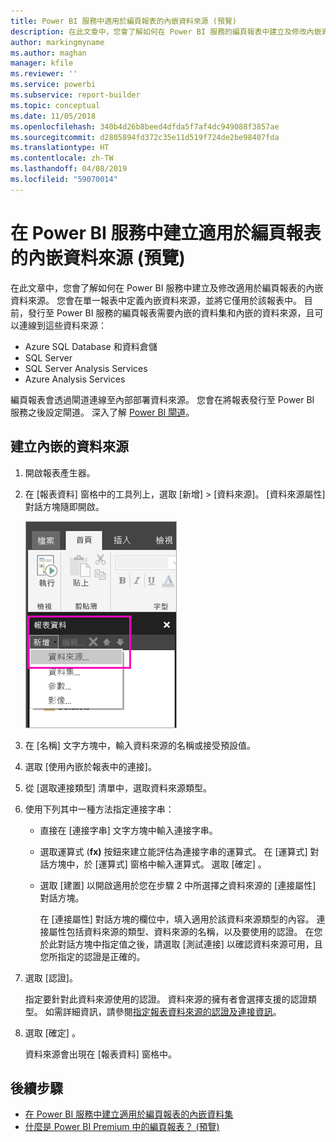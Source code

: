 ```yaml
---
title: Power BI 服務中適用於編頁報表的內嵌資料來源 (預覽)
description: 在此文章中，您會了解如何在 Power BI 服務的編頁報表中建立及修改內嵌資料來源。
author: markingmyname
ms.author: maghan
manager: kfile
ms.reviewer: ''
ms.service: powerbi
ms.subservice: report-builder
ms.topic: conceptual
ms.date: 11/05/2018
ms.openlocfilehash: 340b4d26b8beed4dfda5f7af4dc949088f3857ae
ms.sourcegitcommit: d2805894fd372c35e11d519f724de2be98407fda
ms.translationtype: HT
ms.contentlocale: zh-TW
ms.lasthandoff: 04/08/2019
ms.locfileid: "59070014"
---
```

# <a name="create-an-embedded-data-source-for-paginated-reports-in-the-power-bi-service-preview"></a>在 Power BI 服務中建立適用於編頁報表的內嵌資料來源 (預覽)

在此文章中，您會了解如何在 Power BI 服務中建立及修改適用於編頁報表的內嵌資料來源。 您會在單一報表中定義內嵌資料來源，並將它僅用於該報表中。 目前，發行至 Power BI 服務的編頁報表需要內嵌的資料集和內嵌的資料來源，且可以連線到這些資料來源：

- Azure SQL Database 和資料倉儲
- SQL Server
- SQL Server Analysis Services
- Azure Analysis Services

編頁報表會透過閘道連線至內部部署資料來源。 您會在將報表發行至 Power BI 服務之後設定閘道。 深入了解 [Power BI 閘道](service-gateway-getting-started.md)。 

## <a name="create-an-embedded-data-source"></a>建立內嵌的資料來源
  
1. 開啟報表產生器。

1. 在 [報表資料] 窗格中的工具列上，選取 [新增] > [資料來源]。 [資料來源屬性] 對話方塊隨即開啟。

    ![新增資料來源](media/paginated-reports-embedded-data-source/power-bi-paginated-new-data-source.png)
  
2.  在 [名稱] 文字方塊中，輸入資料來源的名稱或接受預設值。  
  
3.  選取 [使用內嵌於報表中的連接]。  
  
1.  從 [選取連接類型] 清單中，選取資料來源類型。 

1.  使用下列其中一種方法指定連接字串：  
  
    -   直接在 [連接字串] 文字方塊中輸入連接字串。 
  
    -   選取運算式 (**fx)** 按鈕來建立能評估為連接字串的運算式。 在 [運算式] 對話方塊中，於 [運算式] 窗格中輸入運算式。 選取 [確定] 。 
  
    -   選取 [建置] 以開啟適用於您在步驟 2 中所選擇之資料來源的 [連接屬性] 對話方塊。  
  
        在 [連接屬性] 對話方塊的欄位中，填入適用於該資料來源類型的內容。 連接屬性包括資料來源的類型、資料來源的名稱，以及要使用的認證。 在您於此對話方塊中指定值之後，請選取 [測試連接] 以確認資料來源可用，且您所指定的認證是正確的。  
  
4.  選取 [認證]。  
  
     指定要針對此資料來源使用的認證。 資料來源的擁有者會選擇支援的認證類型。 如需詳細資訊，請參閱[指定報表資料來源的認證及連接資訊](https://docs.microsoft.com/sql/reporting-services/report-data/specify-credential-and-connection-information-for-report-data-sources)。
  
5.  選取 [確定] 。  
  
     資料來源會出現在 [報表資料] 窗格中。  

## <a name="next-steps"></a>後續步驟

- [在 Power BI 服務中建立適用於編頁報表的內嵌資料集](paginated-reports-create-embedded-dataset.md)
- [什麼是 Power BI Premium 中的編頁報表？ (預覽)](paginated-reports-report-builder-power-bi.md)
